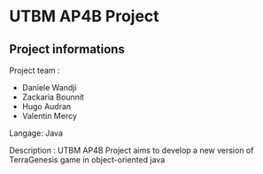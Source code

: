 # UTBM AP4B Project #
## Project informations ##
Project team :
* Daniele Wandji
* Zackaria Bounnit
* Hugo Audran
* Valentin Mercy

Langage: Java

Description :
UTBM AP4B Project aims to develop a new version of TerraGenesis game in object-oriented java